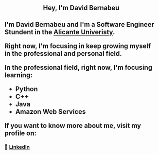 <h2 align="center">Hey, I'm David Bernabeu<h2>

I'm David Bernabeu and I'm a **Software Engineer** Stundent in the [Alicante Univeristy](https://www.ua.es/).

Right now, I'm focusing in keep growing myself in the professional and personal field. 
  
In the professional field, right now, I'm focusing learning:
- Python
- C++
- Java
- Amazon Web Services
 

If you want to know more about me, visit my profile on:

### 📩 [LinkedIn](https://www.linkedin.com/in/david-bernabeu-676036214)
